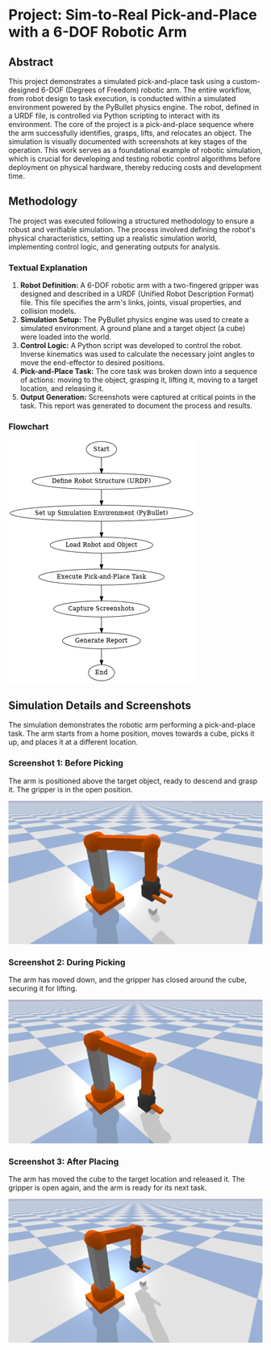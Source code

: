 # Project: Sim-to-Real Pick-and-Place with a 6-DOF Robotic Arm

## Abstract

This project demonstrates a simulated pick-and-place task using a custom-designed 6-DOF (Degrees of Freedom) robotic arm. The entire workflow, from robot design to task execution, is conducted within a simulated environment powered by the PyBullet physics engine. The robot, defined in a URDF file, is controlled via Python scripting to interact with its environment. The core of the project is a pick-and-place sequence where the arm successfully identifies, grasps, lifts, and relocates an object. The simulation is visually documented with screenshots at key stages of the operation. This work serves as a foundational example of robotic simulation, which is crucial for developing and testing robotic control algorithms before deployment on physical hardware, thereby reducing costs and development time.

## Methodology

The project was executed following a structured methodology to ensure a robust and verifiable simulation. The process involved defining the robot's physical characteristics, setting up a realistic simulation world, implementing control logic, and generating outputs for analysis.

### Textual Explanation

1.  **Robot Definition:** A 6-DOF robotic arm with a two-fingered gripper was designed and described in a URDF (Unified Robot Description Format) file. This file specifies the arm's links, joints, visual properties, and collision models.
2.  **Simulation Setup:** The PyBullet physics engine was used to create a simulated environment. A ground plane and a target object (a cube) were loaded into the world.
3.  **Control Logic:** A Python script was developed to control the robot. Inverse kinematics was used to calculate the necessary joint angles to move the end-effector to desired positions.
4.  **Pick-and-Place Task:** The core task was broken down into a sequence of actions: moving to the object, grasping it, lifting it, moving to a target location, and releasing it.
5.  **Output Generation:** Screenshots were captured at critical points in the task. This report was generated to document the process and results.

### Flowchart

![Methodology Flowchart](flowchart.png)

## Simulation Details and Screenshots

The simulation demonstrates the robotic arm performing a pick-and-place task. The arm starts from a home position, moves towards a cube, picks it up, and places it at a different location.

### Screenshot 1: Before Picking

The arm is positioned above the target object, ready to descend and grasp it. The gripper is in the open position.

![Before Picking](../screenshots/1_before_pick_new.png)

### Screenshot 2: During Picking

The arm has moved down, and the gripper has closed around the cube, securing it for lifting.

![During Picking](../screenshots/2_during_pick_new.png)

### Screenshot 3: After Placing

The arm has moved the cube to the target location and released it. The gripper is open again, and the arm is ready for its next task.

![After Placing](../screenshots/3_after_place_new.png)
